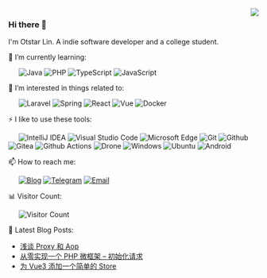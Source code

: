 <a href="https://github.com/syfxlin?tab=repositories">
  <img align="right" src="https://github-readme-stats.vercel.app/api?username=syfxlin&show_icons=true&hide_border=true" />
</a>

### Hi there 👋

I'm Otstar Lin. A indie software developer and a college student.

🌱 I’m currently learning:

&ensp;&ensp;&ensp;![Java](https://img.shields.io/badge/-Java-007396?style=flat-square&logo=Java&logoColor=fff) ![PHP](https://img.shields.io/badge/-PHP-777BB4?style=flat-square&logo=PHP&logoColor=fff) ![TypeScript](https://img.shields.io/badge/-TypeScript-007ACC?style=flat-square&logo=TypeScript&logoColor=fff) ![JavaScript](https://img.shields.io/badge/-JavaScript-F7DF1E?style=flat-square&logo=JavaScript&logoColor=000)

🎉 I’m interested in things related to:

&ensp;&ensp;&ensp;![Laravel](https://img.shields.io/badge/-Laravel-FF2D20?style=flat-square&logo=Laravel&logoColor=fff) ![Spring](https://img.shields.io/badge/-Spring-6DB33F?style=flat-square&logo=Spring&logoColor=fff) ![React](https://img.shields.io/badge/-React-61DAFB?style=flat-square&logo=React&logoColor=000) ![Vue](https://img.shields.io/badge/-Vue-4FC08D?style=flat-square&logo=Vue.js&logoColor=fff) ![Docker](https://img.shields.io/badge/-Docker-2496ED?style=flat-square&logo=Docker&logoColor=fff)

⚡ I like to use these  tools:

&ensp;&ensp;&ensp;![IntelliJ IDEA](https://img.shields.io/badge/-IntelliJ%20IDEA-000000?style=flat-square&logo=IntelliJ%20IDEA&logoColor=fff) ![Visual Studio Code](https://img.shields.io/badge/-Visual%20Studio%20Code-007ACC?style=flat-square&logo=Visual%20Studio%20Code&logoColor=fff) ![Microsoft Edge](https://img.shields.io/badge/-Microsoft%20Edge-0078D7?style=flat-square&logo=Microsoft%20Edge&logoColor=fff) ![Git](https://img.shields.io/badge/-Git-F05032?style=flat-square&logo=Git&logoColor=fff) ![Github](https://img.shields.io/badge/-Github-181717?style=flat-square&logo=Github&logoColor=fff) ![Gitea](https://img.shields.io/badge/-Gitea-609926?style=flat-square&logo=Gitea&logoColor=fff) ![Github Actions](https://img.shields.io/badge/-Github%20Actions-2088FF?style=flat-square&logo=Github%20Actions&logoColor=fff) ![Drone](https://img.shields.io/badge/-Drone-212121?style=flat-square&logo=Drone&logoColor=fff) ![Windows](https://img.shields.io/badge/-Windows-0078D6?style=flat-square&logo=Windows&logoColor=fff) ![Ubuntu](https://img.shields.io/badge/-Ubuntu-E95420?style=flat-square&logo=Ubuntu&logoColor=fff) ![Android](https://img.shields.io/badge/-Android-3DDC84?style=flat-square&logo=Android&logoColor=fff)

📫 How to reach me: 

&ensp;&ensp;&ensp;[![Blog](https://img.shields.io/badge/-https://blog.ixk.me-4B8BF5?style=flat-square&logo=Blogger&logoColor=fff)](https://blog.ixk.me) [![Telegram](https://img.shields.io/badge/-https://t.me/otstar-2CA5E0?style=flat-square&logo=Telegram&logoColor=fff)](https://t.me/otstar) [![Email](https://img.shields.io/badge/-syfxlin@gmail.com-D14836?style=flat-square&logo=Gmail&logoColor=fff)](mailto:syfxlin@gmail.com)

📊 Visitor Count:

&ensp;&ensp;&ensp;![Visitor Count](https://ixk.me/gh-count/)

📕 Latest Blog Posts:

<!-- BLOG-POST-LIST:START -->
- [浅谈 Proxy 和 Aop](https://blog.ixk.me/talking-about-proxy-and-aop.html?pk_campaign=feed&pk_kwd=talking-about-proxy-and-aop)
- [从零实现一个 PHP 微框架 – 初始化请求](https://blog.ixk.me/implement-a-php-microframework-from-zero-6.html?pk_campaign=feed&pk_kwd=implement-a-php-microframework-from-zero-6)
- [为 Vue3 添加一个简单的 Store](https://blog.ixk.me/add-simple-store-for-vue3.html?pk_campaign=feed&pk_kwd=add-simple-store-for-vue3)
<!-- BLOG-POST-LIST:END -->
